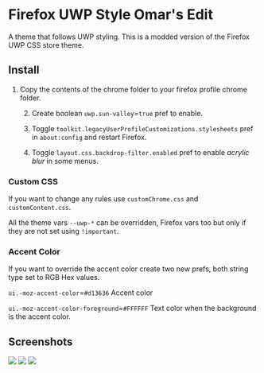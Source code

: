 # Firefox UWP Style Omar's Edit

A theme that follows UWP styling. This is a modded version of the Firefox UWP CSS store theme.


## Install

1. Copy the contents of the chrome folder to your firefox profile chrome folder.

	2. Create boolean `uwp.sun-valley`=`true` pref to enable.
	 	
	3. Toggle `toolkit.legacyUserProfileCustomizations.stylesheets` pref in `about:config` and restart Firefox.
	
	4. Toggle `layout.css.backdrop-filter.enabled` pref to enable *acrylic blur* in some menus.
	

### Custom CSS

If you want to change any rules use `customChrome.css` and `customContent.css`.

All the theme vars `--uwp-*` can be overridden, Firefox vars too but only if they are not set using `!important`.

### Accent Color

If you want to override the accent color create two new prefs, both string type set to RGB Hex values.

`ui.-moz-accent-color`=`#d13636` Accent color

`ui.-moz-accent-color-foreground`=`#FFFFFF` Text color when the background is the accent color.

## Screenshots

<picture>
  <img src="https://i.imgur.com/fC6V4vJ.png">
</picture>
<picture>
  <img src="https://i.imgur.com/QzgKM27.png">
</picture>
<picture>
  <img src="https://i.imgur.com/mCwP6i4.png">
</picture>
	



